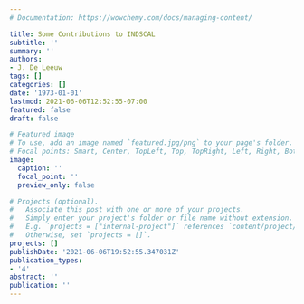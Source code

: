 ```yaml
---
# Documentation: https://wowchemy.com/docs/managing-content/

title: Some Contributions to INDSCAL
subtitle: ''
summary: ''
authors:
- J. De Leeuw
tags: []
categories: []
date: '1973-01-01'
lastmod: 2021-06-06T12:52:55-07:00
featured: false
draft: false

# Featured image
# To use, add an image named `featured.jpg/png` to your page's folder.
# Focal points: Smart, Center, TopLeft, Top, TopRight, Left, Right, BottomLeft, Bottom, BottomRight.
image:
  caption: ''
  focal_point: ''
  preview_only: false

# Projects (optional).
#   Associate this post with one or more of your projects.
#   Simply enter your project's folder or file name without extension.
#   E.g. `projects = ["internal-project"]` references `content/project/deep-learning/index.md`.
#   Otherwise, set `projects = []`.
projects: []
publishDate: '2021-06-06T19:52:55.347031Z'
publication_types:
- '4'
abstract: ''
publication: ''
---
```

